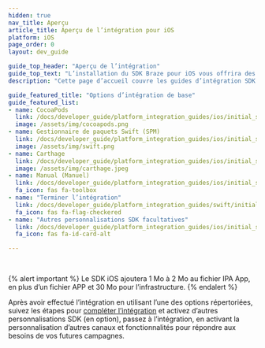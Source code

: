 ```yaml
---
hidden: true
nav_title: Aperçu
article_title: Aperçu de l’intégration pour iOS
platform: iOS
page_order: 0
layout: dev_guide

guide_top_header: "Aperçu de l’intégration"
guide_top_text: "L’installation du SDK Braze pour iOS vous offrira des fonctionnalités d’analyse de base (gestion de session) et des messages in-app de base. Vous devez davantage personnaliser votre intégration pour plus de canaux et de fonctionnalités. <br> <br> Le SDK Braze pour iOS peut être installé ou mis à jour à l’aide des champs Cocoapods, Carthage, Gestionnaire de paquets Swift ou d’une intégration manuelle."
description: "Cette page d’accueil couvre les guides d’intégration SDK de Braze pour Cocoapods, le Gestionnaire de paquets Swift, Carthage, etc."

guide_featured_title: "Options d’intégration de base"
guide_featured_list:
- name: CocoaPods
  link: /docs/developer_guide/platform_integration_guides/ios/initial_sdk_setup/installation_methods/cocoapods/
  image: /assets/img/cocoapods.png
- name: Gestionnaire de paquets Swift (SPM)
  link: /docs/developer_guide/platform_integration_guides/ios/initial_sdk_setup/installation_methods/swift_package_manager/
  image: /assets/img/swift.png
- name: Carthage
  link: /docs/developer_guide/platform_integration_guides/ios/initial_sdk_setup/installation_methods/carthage_integration/
  image: /assets/img/carthage.jpeg
- name: Manual (Manuel)
  link: /docs/developer_guide/platform_integration_guides/ios/initial_sdk_setup/installation_methods/manual_integration_options/
  fa_icon: fas fa-toolbox
- name: "Terminer l’intégration"
  link: /docs/developer_guide/platform_integration_guides/swift/initial_sdk_setup/completing_integration/
  fa_icon: fas fa-flag-checkered
- name: "Autres personnalisations SDK facultatives"
  link: /docs/developer_guide/platform_integration_guides/ios/initial_sdk_setup/other_sdk_customizations/
  fa_icon: fas fa-id-card-alt

---
```


<br>

{% alert important %}
Le SDK iOS ajoutera 1 Mo à 2 Mo au fichier IPA App, en plus d’un fichier APP et 30 Mo pour l’infrastructure.
{% endalert %}

Après avoir effectué l’intégration en utilisant l’une des options répertoriées, suivez les étapes pour [compléter l’intégration]({{site.baseurl}}/developer_guide/platform_integration_guides/swift/initial_sdk_setup/completing_integration/) et activez d’autres personnalisations SDK (en option), passez à l’intégration, en activant la personnalisation d’autres canaux et fonctionnalités pour répondre aux besoins de vos futures campagnes.  

<br>
